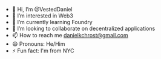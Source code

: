 - 👋 Hi, I’m @VestedDaniel
- 👀 I’m interested in Web3
- 🌱 I’m currently learning Foundry
- 💞️ I’m looking to collaborate on decentralized applications
- 📫 How to reach me danielkchrost@gmail.com
- 😄 Pronouns: He/Him
- ⚡ Fun fact: I'm from NYC

<!---
VestedDaniel/VestedDaniel is a ✨ special ✨ repository because its `README.md` (this file) appears on your GitHub profile.
You can click the Preview link to take a look at your changes.
--->
